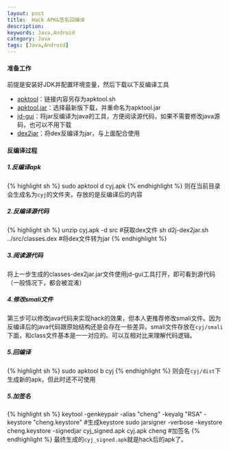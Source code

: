 ```yaml
---
layout: post
title:  Hack APK&签名回编译
description:
keywords: Java,Android
category: Java
tags: [Java,Android]
---
```


#### 准备工作

前提是安装好JDK并配置环境变量，然后下载以下反编译工具

* [apktool](https://raw.githubusercontent.com/iBotPeaches/Apktool/master/scripts/osx/apktool)：链接内容另存为apktool.sh
* [apktool.jar](https://bitbucket.org/iBotPeaches/apktool/downloads/?tab=downloads)：选择最新版下载，并重命名为apktool.jar
* [jd-gui](http://jd.benow.ca/)：将jar反编译为java的工具，方便阅读源代码，如果不需要修改java源码，也可以不用下载
* [dex2jar](http://sourceforge.net/projects/dex2jar/files/)：将dex反编译为jar，与上面配合使用

<!-- more -->

#### 反编译过程

##### 1.反编译apk
{% highlight sh %} 
sudo apktool d cyj.apk
{% endhighlight %}
则在当前目录会生成名为`cyj`的文件夹，存放的是反编译后的内容

##### 2.反编译源代码
{% highlight sh %} 
unzip cyj.apk -d src #获取dex文件
sh d2j-dex2jar.sh ../src/classes.dex #将dex文件转为jar
{% endhighlight %}

##### 3.阅读源代码

将上一步生成的classes-dex2jar.jar文件使用jd-gui工具打开，即可看到源代码（一般情况下，都会被混淆）

##### 4.修改smali文件

第三步可以修改java代码来实现hack的效果，但本人更推荐修改smali文件。因为反编译后的java代码跟原始结构还是会存在一些差异。smali文件存放在`cyj/smali`下面，和class文件基本是一一对应的。可以互相对比来理解代码逻辑。

##### 5.回编译
{% highlight sh %} 
sudo apktool b cyj
{% endhighlight %}
则会在`cyj/dist`下生成新的apk，但此时还不可使用

##### 5.加签名
{% highlight sh %} 
keytool -genkeypair -alias "cheng" -keyalg "RSA" -keystore "cheng.keystore" #生成keystore
sudo jarsigner -verbose -keystore cheng.keystore -signedjar cyj_signed.apk cyj.apk cheng #加签名
{% endhighlight %}
最终生成的`cyj_signed.apk`就是hack后的apk了。
